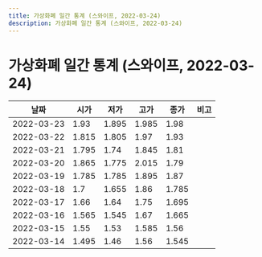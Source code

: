 ```yaml
---
title: 가상화폐 일간 통계 (스와이프, 2022-03-24)
description: 가상화폐 일간 통계 (스와이프, 2022-03-24)
---
```



가상화폐 일간 통계 (스와이프, 2022-03-24)
===

|날짜|시가|저가|고가|종가|비고|
|--|--|--|--|--|--|
|2022-03-23|1.93|1.895|1.985|1.98|    |
|2022-03-22|1.815|1.805|1.97|1.93|    |
|2022-03-21|1.795|1.74|1.845|1.81|    |
|2022-03-20|1.865|1.775|2.015|1.79|    |
|2022-03-19|1.785|1.785|1.895|1.87|    |
|2022-03-18|1.7|1.655|1.86|1.785|    |
|2022-03-17|1.66|1.64|1.75|1.695|    |
|2022-03-16|1.565|1.545|1.67|1.665|    |
|2022-03-15|1.55|1.53|1.585|1.56|    |
|2022-03-14|1.495|1.46|1.56|1.545|    |
